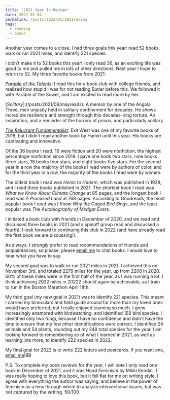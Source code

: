 ```yaml
---
title: '2021 Year In Review'
date: 2022-01-04
permalink: /posts/2022/01/2021review
tags:
  - reading
  - books
---
```


Another year comes to a close. I had three goals this year: read 52 books, walk or run 2021 miles, and identify 221 species.

I didn’t make it to 52 books this year! I only read 36, as an exciting life was good to me and pulled me in lots of other directions. Next year I hope to return to 52. My three favorite books from 2021:

[_Parable of the Talents_](/posts/2021/06/mayreads): I read this for a book club with college friends, and realized how stupid I was for not reading Butler before this. We followed it with Parable of the Sower, and I am excited to read more by her. 

[_Solitary_]:(/posts/2021/06/mayreads): A memoir by one of the Angola Three, men unjustly held in solitary confinement for decades. He shows incredible resilience and strength through this decades-long torture. An inspiration, and a reminder of the horrors of prison, and particularly solitary.

[_The Reluctant Fundamentalist_](/posts/2021/10/augustandseptemberreads): Exit West was one of my favorite books of 2018, but I didn’t read another book by Hamid until this year. His books are captivating and innovative. 

Of the 36 books I read, 16 were fiction and 20 were nonfiction, the highest percentage nonfiction since 2018. I gave one book two stars, nine books three stars, 18 books four stars, and eight books five stars. For the second year in a row the majority of the books I read were by authors of color, and for the third year in a row, the majority of the books I read were by women.

The oldest book I read was _Home to Harlem_, which was published in 1928, and I read three books published in 2021. The shortest book I read was _What we Know About Climate Change_ at 85 pages, and the longest book I read was _A Promised Land_ at 768 pages. According to Goodreads, the most popular book I read was _I Know Why the Caged Bird Sings_, and the least popular was _The Autobiography of Medgar Evers_.

I initiated a book club with friends in December of 2020, and we read and discussed three books in 2021 (and a spinoff group read and discussed a fourth). I look forward to continuing this club in 2022 (and have already read the first book we are discussing!).

As always, I strongly prefer to read recommendations of friends and acquaintances, so please, please [email me](mailto:samuel.tripp1.gmail.com) to chat books. I would love to hear what you have to say.

My second goal was to walk or run 2021 miles in 2021. I achieved this on November 3rd, and totaled 2279 miles for the year, up from 2208 in 2020. 60% of these miles were in the first half of the year, as I was running a lot. I think achieving 2022 miles in 20222 should again be achievable, as I train to run in the Boston Marathon April 18th.

My third goal (my new goal in 2021) was to identify 221 species. This meant I carried my binoculars and field guide around far more than my loved ones would have preferred, but I really enjoyed learning so much. I grew increasingly enamored with birdwatching, and identified 168 bird species. I identified only two fungi, because I have no confidence and didn't have the time to ensure that my few other identifications were correct. I identified 24 animals and 54 plants, rounding out my 248 total species for the year. I am looking forward to remembering so of what I learned in 2021, as well as learning lots more, to identify 222 species in 2022.

My final goal for 2022 is to write 222 letters and postcards. If you want one, [email me](mailto:samuel.tripp1@gmail.com)!BB


P.S. To complete my book reviews for the year, I will note I only read one book in December of 2021, and it was _Hood Feminism_ by Mikki Kendall. I was really hoping to love this book, but it fell flat for me on writing style. I agree with everything the author was saying, and believe in the power of feminism as a lens through which to analyze intersectional issues, but was not captured by the writing. 50/100